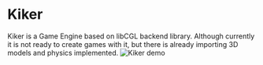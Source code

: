 # Kiker
Kiker is a Game Engine based on libCGL backend library.
Although currently it is not ready to create games with it, but there is 
already importing 3D models and physics implemented. 
![Kiker demo](showcase/kikers-showcase.gif)


